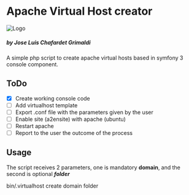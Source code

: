 # Apache Virtual Host creator

![Logo](http://i.imgur.com/dzfZcU7.png?1)
##### by Jose Luis Chafardet Grimaldi

A simple php script to create apache virtual hosts based in symfony 3 console component.

## ToDo
- [x] Create working console code
- [ ] Add virtualhost template
- [ ] Export .conf file with the parameters given by the user
- [ ] Enable site (a2ensite) with apache (ubuntu)
- [ ] Restart apache
- [ ] Report to the user the outcome of the process

## Usage

The script receives 2 parameters, one is mandatory **domain**, and the second is optional _**folder**_

bin/.virtualhost create domain folder


